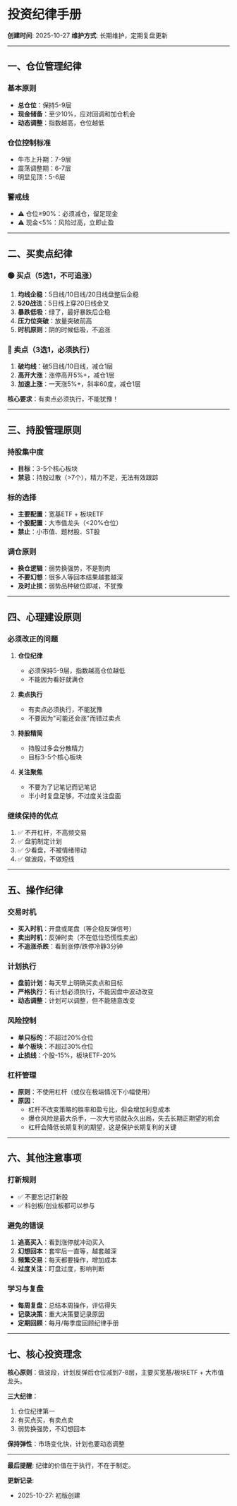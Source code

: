 # 投资纪律手册

**创建时间**: 2025-10-27
**维护方式**: 长期维护，定期复盘更新

---

## 一、仓位管理纪律

### 基本原则
- **总仓位**：保持5-9层
- **现金储备**：至少10%，应对回调和加仓机会
- **动态调整**：指数越高，仓位越低

### 仓位控制标准
- 牛市上升期：7-9层
- 震荡调整期：6-7层
- 明显见顶：5-6层

### 警戒线
- ⚠️ 仓位≥90%：必须减仓，留足现金
- ⚠️ 现金<5%：风险过高，立即止盈

---

## 二、买卖点纪律

### 🟢 买点（5选1，不可追涨）

1. **均线企稳**：5日线/10日线/20日线盘整后企稳
2. **520战法**：5日线上穿20日线金叉
3. **暴跌低吸**：绿了，最好暴跌后企稳
4. **压力位突破**：放量突破前高
5. **时机原则**：阴的时候低吸，不追涨

### 🔴 卖点（3选1，必须执行）

1. **破均线**：破5日线/10日线，减仓1层
2. **高开大涨**：涨停高开5%+，减仓1层
3. **加速上涨**：一天涨5%+，斜率60度，减仓1层

**核心要求**：有卖点必须执行，不能犹豫！

---

## 三、持股管理原则

### 持股集中度
- **目标**：3-5个核心板块
- **禁忌**：持股过散（>7个），精力不足，无法有效跟踪

### 标的选择
- **主要配置**：宽基ETF + 板块ETF
- **个股配置**：大市值龙头（<20%仓位）
- **禁止**：小市值、题材股、ST股

### 调仓原则
- **换仓逻辑**：弱势换强势，不是割肉
- **不要幻想**：很多人等回本结果越套越深
- **及时止损**：弱势品种破位即减，不犹豫

---

## 四、心理建设原则

### 必须改正的问题

1. **仓位纪律**
   - 必须保持5-9层，指数越高仓位越低
   - 不能因为看好就满仓

2. **卖点执行**
   - 有卖点必须执行，不能犹豫
   - 不要因为"可能还会涨"而错过卖点

3. **持股精简**
   - 持股过多会分散精力
   - 目标3-5个核心板块

4. **关注聚焦**
   - 不要为了记笔记而记笔记
   - 半小时复盘足够，不过度关注盘面

### 继续保持的优点

1. ✅ 不开杠杆，不高频交易
2. ✅ 盘前制定计划
3. ✅ 少看盘，不被情绪带动
4. ✅ 做波段，不做短线

---

## 五、操作纪律

### 交易时机
- **买入时机**：开盘或尾盘（等企稳反弹信号）
- **卖出时机**：反弹时卖（不在低位恐慌性卖出）
- **不追涨杀跌**：看到涨停/跌停冷静3分钟

### 计划执行
- **盘前计划**：每天早上明确买卖点和目标
- **严格执行**：有计划必须执行，不能因盘中波动改变
- **动态调整**：计划可以调整，但不能随意改变

### 风险控制
- **单只标的**：不超过20%仓位
- **单个板块**：不超过30%仓位
- **止损线**：个股-15%，板块ETF-20%

### 杠杆管理
- **原则**：不使用杠杆（或仅在极端情况下小幅使用）
- **原因**：
  - 杠杆不改变策略的胜率和盈亏比，但会增加利息成本
  - 爆仓风险是最大杀手，一次大亏损就永久出局，失去长期正期望的机会
  - 杠杆会降低长期复利的期望，这是保护长期复利的关键

---

## 六、其他注意事项

### 打新规则
- ✅ 不要忘记打新股
- ✅ 科创板/创业板都可以参与

### 避免的错误
1. **追高买入**：看到涨停就冲动买入
2. **幻想回本**：套牢后一直等，越套越深
3. **频繁交易**：每天都要操作，增加成本
4. **过度关注**：盯盘过度，影响判断

### 学习与复盘
- **每周复盘**：总结本周操作，评估得失
- **记录决策**：重大决策要记录原因
- **定期回顾**：每月/每季度回顾纪律手册

---

## 七、核心投资理念

**核心原则**：做波段，计划反弹后仓位减到7-8层，主要买宽基/板块ETF + 大市值龙头。

**三大纪律**：
1. 仓位纪律第一
2. 有买点买，有卖点卖
3. 弱势换强势，不幻想回本

**保持弹性**：市场变化快，计划也要动态调整

---

**最后提醒**: 纪律的价值在于执行，不在于制定。

**更新记录**:
- 2025-10-27: 初版创建
